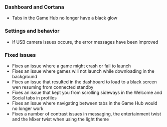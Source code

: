 ### Dashboard and Cortana
- Tabs in the Game Hub no longer have a black glow

### Settings and behavior
- If USB camera issues occure, the error messages have been improved

### Fixed issues
- Fixes an issue where a game might crash or fail to launch
- Fixes an issue where games will not launch while downloading in the background
- Fixes an issue that resulted in the dashboard to load to a black screen wen resuming from connected standby
- Fixes an issue that kept you from scrolling sideways in the Welcome and Social tabs in profiles
- Fixes an issue where navigating between tabs in the Game Hub would no longer work
- Fixes a number of contrast issues in messaging, the entertainment twist and the Mixer twist when using the light theme